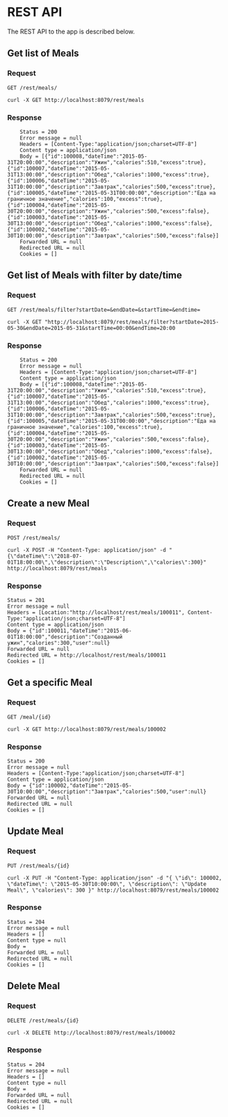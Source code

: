 # REST API

The REST API to the app is described below.

## Get list of Meals

### Request

`GET /rest/meals/`

    curl -X GET http://localhost:8079/rest/meals

### Response

        Status = 200
        Error message = null
        Headers = [Content-Type:"application/json;charset=UTF-8"]
        Content type = application/json
        Body = [{"id":100008,"dateTime":"2015-05-31T20:00:00","description":"Ужин","calories":510,"excess":true},{"id":100007,"dateTime":"2015-05-31T13:00:00","description":"Обед","calories":1000,"excess":true},{"id":100006,"dateTime":"2015-05-31T10:00:00","description":"Завтрак","calories":500,"excess":true},{"id":100005,"dateTime":"2015-05-31T00:00:00","description":"Еда на граничное значение","calories":100,"excess":true},{"id":100004,"dateTime":"2015-05-30T20:00:00","description":"Ужин","calories":500,"excess":false},{"id":100003,"dateTime":"2015-05-30T13:00:00","description":"Обед","calories":1000,"excess":false},{"id":100002,"dateTime":"2015-05-30T10:00:00","description":"Завтрак","calories":500,"excess":false}]
        Forwarded URL = null
        Redirected URL = null
        Cookies = []

## Get list of Meals with filter by date/time

### Request

`GET /rest/meals/filter?startDate=&endDate=&startTime=&endtime=`

    curl -X GET "http://localhost:8079/rest/meals/filter?startDate=2015-05-30&endDate=2015-05-31&startTime=00:00&endTime=20:00

### Response

        Status = 200
        Error message = null
        Headers = [Content-Type:"application/json;charset=UTF-8"]
        Content type = application/json
        Body = [{"id":100008,"dateTime":"2015-05-31T20:00:00","description":"Ужин","calories":510,"excess":true},{"id":100007,"dateTime":"2015-05-31T13:00:00","description":"Обед","calories":1000,"excess":true},{"id":100006,"dateTime":"2015-05-31T10:00:00","description":"Завтрак","calories":500,"excess":true},{"id":100005,"dateTime":"2015-05-31T00:00:00","description":"Еда на граничное значение","calories":100,"excess":true},{"id":100004,"dateTime":"2015-05-30T20:00:00","description":"Ужин","calories":500,"excess":false},{"id":100003,"dateTime":"2015-05-30T13:00:00","description":"Обед","calories":1000,"excess":false},{"id":100002,"dateTime":"2015-05-30T10:00:00","description":"Завтрак","calories":500,"excess":false}]
        Forwarded URL = null
        Redirected URL = null
        Cookies = []

## Create a new Meal

### Request

`POST /rest/meals/`

    curl -X POST -H "Content-Type: application/json" -d "{\"dateTime\":\"2018-07-01T18:00:00\",\"description\":\"Description\",\"calories\":300}" http://localhost:8079/rest/meals

### Response

    Status = 201
    Error message = null
    Headers = [Location:"http://localhost/rest/meals/100011", Content-Type:"application/json;charset=UTF-8"]
    Content type = application/json
    Body = {"id":100011,"dateTime":"2015-06-01T18:00:00","description":"Созданный ужин","calories":300,"user":null}
    Forwarded URL = null
    Redirected URL = http://localhost/rest/meals/100011
    Cookies = []

## Get a specific Meal

### Request

`GET /meal/{id}`

    curl -X GET http://localhost:8079/rest/meals/100002

### Response

    Status = 200
    Error message = null
    Headers = [Content-Type:"application/json;charset=UTF-8"]
    Content type = application/json
    Body = {"id":100002,"dateTime":"2015-05-30T10:00:00","description":"Завтрак","calories":500,"user":null}
    Forwarded URL = null
    Redirected URL = null
    Cookies = []

## Update Meal

### Request

`PUT /rest/meals/{id}`

    curl -X PUT -H "Content-Type: application/json" -d "{ \"id\": 100002, \"dateTime\": \"2015-05-30T10:00:00\", \"description\": \"Update Meal\", \"calories\": 300 }" http://localhost:8079/rest/meals/100002

### Response

    Status = 204
    Error message = null
    Headers = []
    Content type = null
    Body = 
    Forwarded URL = null
    Redirected URL = null
    Cookies = []

## Delete Meal 

### Request

`DELETE /rest/meals/{id}`

    curl -X DELETE http://localhost:8079/rest/meals/100002

### Response

    Status = 204
    Error message = null
    Headers = []
    Content type = null
    Body = 
    Forwarded URL = null
    Redirected URL = null
    Cookies = []